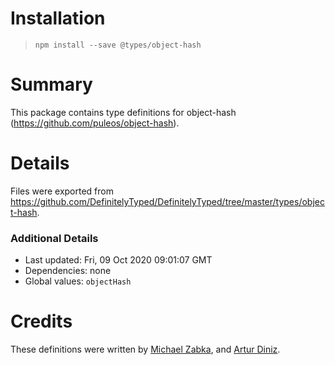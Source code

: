 # Installation
> `npm install --save @types/object-hash`

# Summary
This package contains type definitions for object-hash (https://github.com/puleos/object-hash).

# Details
Files were exported from https://github.com/DefinitelyTyped/DefinitelyTyped/tree/master/types/object-hash.

### Additional Details
 * Last updated: Fri, 09 Oct 2020 09:01:07 GMT
 * Dependencies: none
 * Global values: `objectHash`

# Credits
These definitions were written by [Michael Zabka](https://github.com/misak113), and [Artur Diniz](https://github.com/artdiniz).
